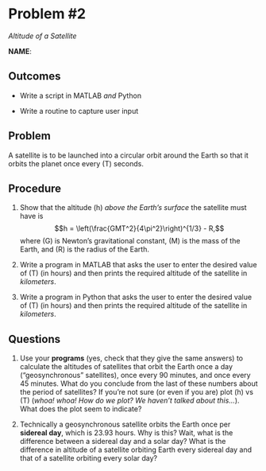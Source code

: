 # Problem \#2  
*Altitude of a Satellite*

**NAME**:

## Outcomes

  - <span>Write a script in MATLAB *and* Python</span>

  - <span>Write a routine to capture user input</span>

## Problem

A satellite is to be launched into a circular orbit around the Earth so
that it orbits the planet once every \(T\) seconds.

## Procedure

1.  <span>Show that the altitude \(h\) *above the Earth’s surface* the
    satellite must have is
    $$h = \left(\frac{GMT^2}{4\pi^2}\right)^{1/3} - R,$$ where \(G\) is
    Newton’s gravitational constant, \(M\) is the mass of the Earth, and
    \(R\) is the radius of the Earth. </span>

2.  <span>Write a program in MATLAB that asks the user to enter the
    desired value of \(T\) (in hours) and then prints the required
    altitude of the satellite in *kilometers*.</span>

3.  <span>Write a program in Python that asks the user to enter the
    desired value of \(T\) (in hours) and then prints the required
    altitude of the satellite in *kilometers*.</span>

## Questions

1.  <span>Use your **programs** (yes, check that they give the same
    answers) to calculate the altitudes of satellites that orbit the
    Earth once a day (“geosynchronous” satellites), once every 90
    minutes, and once every 45 minutes. What do you conclude from the
    last of these numbers about the period of satellites? If you’re not
    sure (or even if you are) plot \(h\) vs \(T\) (*whoa\! whoa\! How do
    we plot? We haven’t talked about this...*). What does the plot seem
    to indicate? </span>

2.  <span>Technically a geosynchronous satellite orbits the Earth once
    per **sidereal day**, which is 23.93 hours. Why is this? Wait, what
    is the difference between a sidereal day and a solar day? What is
    the difference in altitude of a satellite orbiting Earth every
    sidereal day and that of a satellite orbiting every solar
    day?</span>
